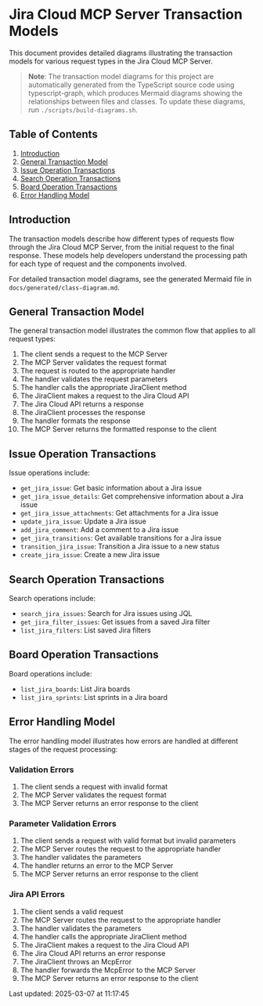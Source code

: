 # Jira Cloud MCP Server Transaction Models

This document provides detailed diagrams illustrating the transaction models for various request types in the Jira Cloud MCP Server.

> **Note**: The transaction model diagrams for this project are automatically generated from the TypeScript source code using typescript-graph, which produces Mermaid diagrams showing the relationships between files and classes. To update these diagrams, run `./scripts/build-diagrams.sh`.

## Table of Contents

1. [Introduction](#introduction)
2. [General Transaction Model](#general-transaction-model)
3. [Issue Operation Transactions](#issue-operation-transactions)
4. [Search Operation Transactions](#search-operation-transactions)
5. [Board Operation Transactions](#board-operation-transactions)
6. [Error Handling Model](#error-handling-model)

## Introduction

The transaction models describe how different types of requests flow through the Jira Cloud MCP Server, from the initial request to the final response. These models help developers understand the processing path for each type of request and the components involved.

For detailed transaction model diagrams, see the generated Mermaid file in `docs/generated/class-diagram.md`.

## General Transaction Model

The general transaction model illustrates the common flow that applies to all request types:

1. The client sends a request to the MCP Server
2. The MCP Server validates the request format
3. The request is routed to the appropriate handler
4. The handler validates the request parameters
5. The handler calls the appropriate JiraClient method
6. The JiraClient makes a request to the Jira Cloud API
7. The Jira Cloud API returns a response
8. The JiraClient processes the response
9. The handler formats the response
10. The MCP Server returns the formatted response to the client

## Issue Operation Transactions

Issue operations include:

- `get_jira_issue`: Get basic information about a Jira issue
- `get_jira_issue_details`: Get comprehensive information about a Jira issue
- `get_jira_issue_attachments`: Get attachments for a Jira issue
- `update_jira_issue`: Update a Jira issue
- `add_jira_comment`: Add a comment to a Jira issue
- `get_jira_transitions`: Get available transitions for a Jira issue
- `transition_jira_issue`: Transition a Jira issue to a new status
- `create_jira_issue`: Create a new Jira issue

## Search Operation Transactions

Search operations include:

- `search_jira_issues`: Search for Jira issues using JQL
- `get_jira_filter_issues`: Get issues from a saved Jira filter
- `list_jira_filters`: List saved Jira filters

## Board Operation Transactions

Board operations include:

- `list_jira_boards`: List Jira boards
- `list_jira_sprints`: List sprints in a Jira board

## Error Handling Model

The error handling model illustrates how errors are handled at different stages of the request processing:

### Validation Errors

1. The client sends a request with invalid format
2. The MCP Server validates the request format
3. The MCP Server returns an error response to the client

### Parameter Validation Errors

1. The client sends a request with valid format but invalid parameters
2. The MCP Server routes the request to the appropriate handler
3. The handler validates the parameters
4. The handler returns an error to the MCP Server
5. The MCP Server returns an error response to the client

### Jira API Errors

1. The client sends a valid request
2. The MCP Server routes the request to the appropriate handler
3. The handler validates the parameters
4. The handler calls the appropriate JiraClient method
5. The JiraClient makes a request to the Jira Cloud API
6. The Jira Cloud API returns an error response
7. The JiraClient throws an McpError
8. The handler forwards the McpError to the MCP Server
9. The MCP Server returns an error response to the client


Last updated: 2025-03-07 at 11:17:45
